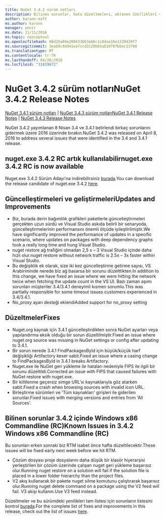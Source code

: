 ```yaml
---
title: NuGet 3.4.2 sürüm notları
description: Bilinen sorunlar, hata düzeltmeleri, eklenen özellikleri ve dcr NuGet 3.4.2 dahil etmek için sürüm notları.
author: karann-msft
ms.author: karann
manager: unnir
ms.date: 11/11/2016
ms.topic: conceptual
ms.openlocfilehash: 88d29a84e280433663ab6c1c04ae16e1329420f7
ms.sourcegitcommit: 3eab9c4dd41ea7ccd2c28bb5ab16f6fbbec13708
ms.translationtype: MT
ms.contentlocale: tr-TR
ms.lasthandoff: 04/26/2018
ms.locfileid: "31819672"
---
```

# <a name="nuget-342-release-notes"></a><span data-ttu-id="4d610-103">NuGet 3.4.2 sürüm notları</span><span class="sxs-lookup"><span data-stu-id="4d610-103">NuGet 3.4.2 Release Notes</span></span>

<span data-ttu-id="4d610-104">[NuGet 3.4.1 sürüm notları](../release-notes/nuget-3.4.1.md) | [NuGet 3.4.3 sürüm notları](../release-notes/nuget-3.4.3.md)</span><span class="sxs-lookup"><span data-stu-id="4d610-104">[NuGet 3.4.1 Release Notes](../release-notes/nuget-3.4.1.md) | [NuGet 3.4.3 Release Notes](../release-notes/nuget-3.4.3.md)</span></span>

<span data-ttu-id="4d610-105">NuGet 3.4.2 yayımlanan 8 Nisan 3.4 ve 3.4.1 belirlendi birkaç sorunlarını gidermek üzere 2016 üzerinde bırakın.</span><span class="sxs-lookup"><span data-stu-id="4d610-105">NuGet 3.4.2 was released on April 8, 2016 to address several issues that were identified in the 3.4 and 3.4.1 release.</span></span>

## <a name="nugetexe-342-rc-is-now-available"></a><span data-ttu-id="4d610-106">nuget.exe 3.4.2 RC artık kullanılabilir</span><span class="sxs-lookup"><span data-stu-id="4d610-106">nuget.exe 3.4.2 RC is now available</span></span>

<span data-ttu-id="4d610-107">Nuget.exe 3.4.2 Sürüm Adayı'na indirebilirsiniz [burada](https://dist.nuget.org/index.html).</span><span class="sxs-lookup"><span data-stu-id="4d610-107">You can download the release candidate of nuget.exe 3.4.2 [here](https://dist.nuget.org/index.html).</span></span>

## <a name="updates-and-improvements"></a><span data-ttu-id="4d610-108">Güncelleştirmeleri ve geliştirmeleri</span><span class="sxs-lookup"><span data-stu-id="4d610-108">Updates and Improvements</span></span>

* <span data-ttu-id="4d610-109">Biz, burada derin bağımlılık grafikleri paketlerle güncelleştirmeleri gerçekten uzun sürdü ve Visual Studio askıda belirli bir senaryoda, güncelleştirmelerinin performansını önemli ölçüde iyileştirilmiştir.</span><span class="sxs-lookup"><span data-stu-id="4d610-109">We have significantly improved the performance of updates in a specific scenario, where updates on packages with deep dependency graphs took a really long time and hung Visual Studio.</span></span>
* <span data-ttu-id="4d610-110">nuget restore ağ trafiğini olmadan 2,5 x – 3 Visual Studio içinde daha hızlı olur.</span><span class="sxs-lookup"><span data-stu-id="4d610-110">nuget restore without network traffic is 2.5x – 3x faster within Visual Studio.</span></span>
* <span data-ttu-id="4d610-111">Bu değişiklik ek olarak, size iki kez güncelleştirme getirme sayısı, VS Arabiriminde nerede biz ağ basarsa bir sorunu düzelttikten.</span><span class="sxs-lookup"><span data-stu-id="4d610-111">In addition to this change, we have fixed an issue where we were hitting the network twice when fetching the update count in the VS UI.</span></span> <span data-ttu-id="4d610-112">Bazı zaman aşımı sorunları müşteriler 3.4/3.4.1 deneyimli kısmen sorumlu.</span><span class="sxs-lookup"><span data-stu-id="4d610-112">This was partially responsible for some timeout issues customers experienced in 3.4/3.4.1.</span></span>
* <span data-ttu-id="4d610-113">No_proxy ayarı desteği eklendi</span><span class="sxs-lookup"><span data-stu-id="4d610-113">Added support for no_proxy setting</span></span>

## <a name="fixes"></a><span data-ttu-id="4d610-114">Düzeltmeler</span><span class="sxs-lookup"><span data-stu-id="4d610-114">Fixes</span></span>

* <span data-ttu-id="4d610-115">Nuget.org kaynak için 3.4.1 güncelleştirdikten sonra NuGet ayarları veya yapılandırma eksik olduğu bir sorun düzeltilmiştir.</span><span class="sxs-lookup"><span data-stu-id="4d610-115">Fixed an issue where nuget.org source was missing in NuGet settings or config after updating to 3.4.1.</span></span>
* <span data-ttu-id="4d610-116">Bir sorun nerede 3.4.1 FindPackagesById için büyük/küçük harf değişikliği Artifactory keser sabit.</span><span class="sxs-lookup"><span data-stu-id="4d610-116">Fixed an issue where a casing change to FindPackagesById in 3.4.1 breaks Artifactory.</span></span>
* <span data-ttu-id="4d610-117">Nuget.exe ile NuGet geri yükleme ile hataları nedeniyle FIPS ile ilgili bir sorunu düzeltildi.</span><span class="sxs-lookup"><span data-stu-id="4d610-117">Corrected an issue with FIPS that caused failures with NuGet restore with nuget.exe.</span></span>
* <span data-ttu-id="4d610-118">Bir kilitlenme geçersiz simge URL'si kaynaklarıyla göz atarken sabit.</span><span class="sxs-lookup"><span data-stu-id="4d610-118">Fixed a crash when browsing sources with invalid icon URL.</span></span>
* <span data-ttu-id="4d610-119">Birleştirme sürümleri ve 'Tüm kaynakları' girişleri ile giderilen sorunlar.</span><span class="sxs-lookup"><span data-stu-id="4d610-119">Fixed issues with merging versions and entries from 'All Sources'.</span></span>

## <a name="known-issues-in-342-windows-x86-commandline-rc"></a><span data-ttu-id="4d610-120">Bilinen sorunlar 3.4.2 içinde Windows x86 Commandline (RC)</span><span class="sxs-lookup"><span data-stu-id="4d610-120">Known Issues in 3.4.2 Windows x86 Commandline (RC)</span></span>

<span data-ttu-id="4d610-121">Bu sorunları erken sonraki biz RTM isabet önce hafta düzeltilecektir.</span><span class="sxs-lookup"><span data-stu-id="4d610-121">These issues will be fixed early next week before we hit RTM.</span></span>

*  <span data-ttu-id="4d610-122">Çözüm dosyası proje dosyalarını daha düşük bir klasör hiyerarşisi yerleştirilen bir çözüm üzerinde çalışan nuget geri yükleme başarısız olur.</span><span class="sxs-lookup"><span data-stu-id="4d610-122">Running nuget restore on a solution will fail if the solution file is placed in a lower folder hierarchy than the project files.</span></span>
*  <span data-ttu-id="4d610-123">V2 akış kullanarak bir pakete nuget silme komutunu çalıştırarak başarısız olur.</span><span class="sxs-lookup"><span data-stu-id="4d610-123">Running nuget delete command on a package using the V2 feed will fail.</span></span> <span data-ttu-id="4d610-124">V3 akışı kullanın.</span><span class="sxs-lookup"><span data-stu-id="4d610-124">Use V3 feed instead.</span></span>


<span data-ttu-id="4d610-125">Düzeltmeler ve bu sürümdeki yenilikleri tam listesi için sorunların listesini kontrol [burada](https://github.com/NuGet/Home/issues?utf8=%E2%9C%93&q=is%3Aissue+milestone%3A3.4.2++is%3Aclosed+).</span><span class="sxs-lookup"><span data-stu-id="4d610-125">For the complete list of fixes and improvements in this release, check out the list of issues [here](https://github.com/NuGet/Home/issues?utf8=%E2%9C%93&q=is%3Aissue+milestone%3A3.4.2++is%3Aclosed+).</span></span>